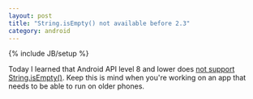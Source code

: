 ```yaml
---
layout: post
title: "String.isEmpty() not available before 2.3"
category: android
---
```

{% include JB/setup %}

Today I learned that Android API level 8 and lower does [not support String.isEmpty()](http://stackoverflow.com/questions/5244927/cant-call-string-isempty-in-android). Keep this is mind when you're working on an app that needs to be able to run on older phones.

